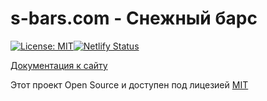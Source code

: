 # s-bars.com - Снежный барс

[![License: MIT](https://img.shields.io/badge/License-MIT-blue.svg)](https://opensource.org/licenses/MIT)[![Netlify Status](https://api.netlify.com/api/v1/badges/a46e91d7-e8d8-4d7f-8223-40d142c0cb46/deploy-status)](https://app.netlify.com/sites/s-bars-dev/deploys)

[Документация к сайту](https://alextim.github.io/s-bars/)

Этот проект Open Source и доступен под лицезией [MIT](https://github.com/alextim/s-bars/blob/main/LICENSE)
